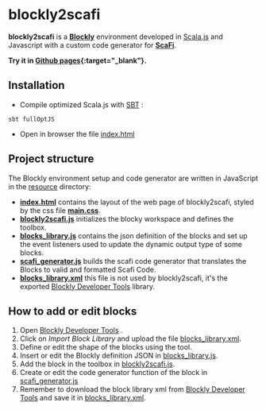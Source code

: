 # blockly2scafi #

**blockly2scafi** is a [**Blockly**](https://developers.google.com/blockly/) environment developed
in [Scala.js](http://www.scala-js.org/) and Javascript with a custom code generator for [**ScaFi**](https://scafi.github.io/).

**Try it in [Github pages](https://alemazzo.github.io/blockly2scafi/){:target="_blank"}.**

## Installation

- Compile optimized Scala.js with [SBT](https://www.scala-sbt.org/) :

```
sbt fullOptJS
```

- Open in browser the file [index.html](src/main/resources/index.html)



## Project structure
The Blockly environment setup and code generator are written in JavaScript in the [resource](src/main/resources) directory:
- **[index.html](src/main/resources/index.html)** contains the layout of the web page of blockly2scafi, styled by the css file **[main.css](src/main/resources/main.css)**.
- **[blockly2scafi.js](src/main/resources/blockly2scafi.js)** initializes the blocky workspace and defines the toolbox.
- **[blocks_library.js](src/main/resources/blocks_library.js)** contains the json definition of the blocks and set up the event listeners used to update the dynamic output type of some blocks.
- **[scafi_generator.js](src/main/resources/scafi_generator.js)** builds the scafi code generator that translates the Blocks to valid and formatted Scafi Code.
- **[blocks_library.xml](src/main/resources/config/library.xml)** this file is not used by blockly2scafi, it's the exported [Blockly Developer Tools](https://blockly-demo.appspot.com/static/demos/blockfactory/index.html#) library.

## How to add or edit blocks
1. Open [Blockly Developer Tools](https://blockly-demo.appspot.com/static/demos/blockfactory/index.html#) .
2. Click on *Import Block Library* and upload the file [blocks_library.xml](src/main/resources/config/library.xml).
3. Define or edit the shape of the blocks using the tool.
4. Insert or edit the Blockly definition JSON in [blocks_library.js](src/main/resources/blocks_library.js).
5. Add the block in the toolbox in [blockly2scafi.js](src/main/resources/blockly2scafi.js).
6. Create or edit the code generator function of the block in [scafi_generator.js](src/main/resources/scafi_generator.js)
7. Remember to download the block library xml from [Blockly Developer Tools](https://blockly-demo.appspot.com/static/demos/blockfactory/index.html#) and save it in [blocks_library.xml](src/main/resources/config/library.xml).